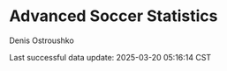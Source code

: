 # Advanced Soccer Statistics
Denis Ostroushko

<!-- gfm -->

Last successful data update: 2025-03-20 05:16:14 CST
